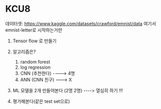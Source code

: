 # KCU8


데이터셋: https://www.kaggle.com/datasets/crawford/emnist/data
여기서 emnist-letter로 시작하는거만

1. Tensor flow 로 만들기 

2. 알고리즘은?
   1) random forest 
   2) log regression
   3) CNN (추천한다) ----> 4명
   4) ANN (CNN 친구) ---> X

3. ML 모델을 2개 만들어본다 (2명 2명)  ----> 열심히 하기 !!!
5. 평가해본다(같은 test set으로)
